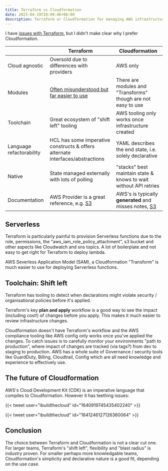 ```yaml
---
title: Terraform vs Cloudformation
date: 2023-04-19T20:09:46+08:00
description: Terraform or Cloudformation for managing AWS infrastructure?
---
```


I have [issues with Terraform](https://dabase.com/blog/2022/terraform/), but I didn't make clear why I prefer Cloudformation.

|                          | **Terraform**                              | **Cloudformation**                                                 |
|--------------------------|--------------------------------------------|--------------------------------------------------------------------|
| Cloud agnostic           | Oversold due to differences with providers | AWS only                                                           |
| Modules                  | [Often misunderstood but far easier to use](https://dabase.com/blog/2022/terraform/#modules-misunderstood)  | There are modules and "Transforms" though are not easy to use |
| Toolchain                | Great ecosystem of "shift left" tooling                 | AWS tooling only works once infrastructure created                                            |
| Language refactorability | HCL has some imperative constructs & offers alternate interfaces/abstractions     | YAML describes the end state, i.e. solely declarative                   |
| Native                   | State managed externally with lots of polling        | "stacks" best maintain state & knows to wait without API retries      |
| Documentation            | AWS Provider is a great reference, e.g. [S3](https://registry.terraform.io/providers/hashicorp/aws/latest/docs/resources/s3_bucket)      | AWS's is typically **generated** and misses notes, [S3](https://docs.aws.amazon.com/AWSCloudFormation/latest/UserGuide/aws-properties-s3-bucket.html)            |

## Serverless

Terraform is particularly painful to provision Serverless functions due to the
role, permissions, the "aws_iam_role_policy_attachment", s3 bucket and other
aspects like Cloudwatch and sns topics. A lot of boilerplate and not easy to
get right for Terraform to deploy lambda.

AWS Severless Application Model (SAM), a Cloudformation "Transform" is much
easier to use for deploying Serverless functions.

## Toolchain: Shift left

Terraform has tooling to detect when declarations might violate security /
organisational policies before it's applied.

Terraform's key **plan and apply** workflow is a good way to see the impact
(including cost!) of changes before you apply. This makes it much easier to
review infrastructure changes.

Cloudformation doesn't have Terraform's workflow and the AWS compliance tooling
like AWS config only works once you've applied the changes. To catch issues is
to carefully monitor your environments "path to production", where impact of
changes are tracked (via tags?) from dev to staging to production. AWS has a
whole suite of Governance / security tools like GuardDuty, Billing, Cloudtrail,
Config which are all need knowledge and experience to effectively use.

## The future of Cloudformation

AWS's Cloud Development Kit (CDK) is an imperative language that compiles to
Cloudformation. However it has teething issues:

{{< tweet user="ibuildthecloud" id="1640919745435402240" >}}

{{< tweet user="ibuildthecloud" id="1641246127126360064" >}}

## Conclusion

The choice between Terraform and Cloudformation is not a clear cut one. For
larger teams, Terraform's "shift left", flexibility and "blast radius" is
industry proven. For smaller perhaps more knowledgable teams, Cloudformation's
simplicity and declarative nature is a good fit, depending on the use case.
